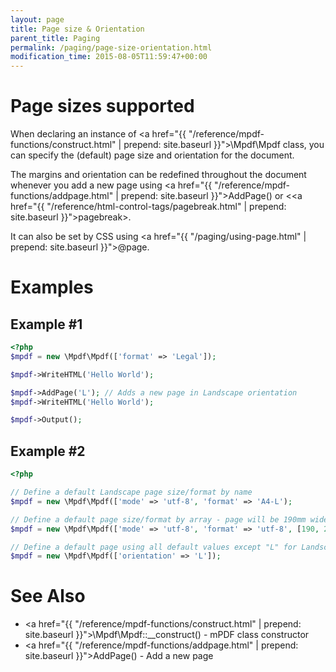 ```yaml
---
layout: page
title: Page size & Orientation
parent_title: Paging
permalink: /paging/page-size-orientation.html
modification_time: 2015-08-05T11:59:47+00:00
---
```


# Page sizes supported

When declaring an instance of
<a href="{{ "/reference/mpdf-functions/construct.html" | prepend: site.baseurl }}">\Mpdf\Mpdf</a> 
class, you can specify the (default) page size and orientation for the document. 

The margins and orientation can be redefined throughout the document whenever you add a new page using 
<a href="{{ "/reference/mpdf-functions/addpage.html" | prepend: site.baseurl }}">AddPage()</a> or 
&lt;<a href="{{ "/reference/html-control-tags/pagebreak.html" | prepend: site.baseurl }}">pagebreak</a>&gt;. 

It can also be set by CSS using <a href="{{ "/paging/using-page.html" | prepend: site.baseurl }}">@page</a>.

# Examples

## Example #1

```php
<?php
$mpdf = new \Mpdf\Mpdf(['format' => 'Legal']);

$mpdf->WriteHTML('Hello World');

$mpdf->AddPage('L'); // Adds a new page in Landscape orientation
$mpdf->WriteHTML('Hello World');

$mpdf->Output();

```

## Example #2

```php
<?php

// Define a default Landscape page size/format by name
$mpdf = new \Mpdf\Mpdf(['mode' => 'utf-8', 'format' => 'A4-L');

// Define a default page size/format by array - page will be 190mm wide x 236mm height
$mpdf = new \Mpdf\Mpdf(['mode' => 'utf-8', 'format' => 'utf-8', [190, 236]);

// Define a default page using all default values except "L" for Landscape orientation
$mpdf = new \Mpdf\Mpdf(['orientation' => 'L']);

```

# See Also

- <a href="{{ "/reference/mpdf-functions/construct.html" | prepend: site.baseurl }}">\Mpdf\Mpdf::__construct()</a> - mPDF class constructor
- <a href="{{ "/reference/mpdf-functions/addpage.html" | prepend: site.baseurl }}">AddPage()</a> - Add a new page

